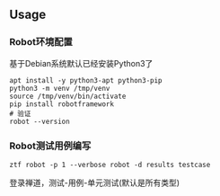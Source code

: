 ## Usage

### Robot环境配置

基于Debian系统默认已经安装Python3了

```
apt install -y python3-apt python3-pip
python3 -m venv /tmp/venv
source /tmp/venv/bin/activate
pip install robotframework
# 验证
robot --version
```

### Robot测试用例编写

```
ztf robot -p 1 --verbose robot -d results testcase
```

登录禅道，测试-用例-单元测试(默认是所有类型)

